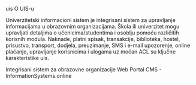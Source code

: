 uis
O UIS-u

Univerzitetski informacioni sistem je integrisani sistem za upravljanje informacijama u obrazovnim organizacijama. Škola ili univerzitet mogu upravljati detaljima o učenicima/studentima i osoblju pomoću različitih korisnih modula. Naknade, platni spisak, transakcije, biblioteka, hostel, prisustvo, transport, dodjela, preuzimanje, SMS i e-mail upozorenje, online plaćanje, upravljanje korisnicima i ulogama uz moćan ACL su ključne karakteristike uis.

Integrisani sistem za obrazovne organizacije Web Portal CMS - InformationSystems.online


